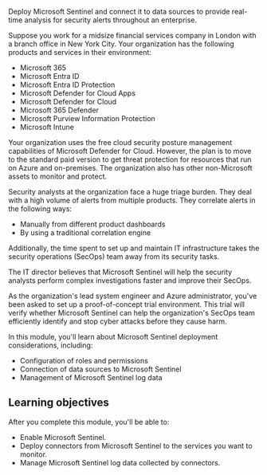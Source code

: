 
Deploy Microsoft Sentinel and connect it to data sources to provide real-time analysis for security alerts throughout an enterprise.

Suppose you work for a midsize financial services company in London with a branch office in New York City. Your organization has the following products and services in their environment:

- Microsoft 365
- Microsoft Entra ID
- Microsoft Entra ID Protection
- Microsoft Defender for Cloud Apps
- Microsoft Defender for Cloud
- Microsoft 365 Defender
- Microsoft Purview Information Protection
- Microsoft Intune

Your organization uses the free cloud security posture management capabilities of Microsoft Defender for Cloud. However, the plan is to move to the standard paid version to get threat protection for resources that run on Azure and on-premises. The organization also has other non-Microsoft assets to monitor and protect.

Security analysts at the organization face a huge triage burden. They deal with a high volume of alerts from multiple products. They correlate alerts in the following ways:

- Manually from different product dashboards
- By using a traditional correlation engine

Additionally, the time spent to set up and maintain IT infrastructure takes the security operations (SecOps) team away from its security tasks.

The IT director believes that Microsoft Sentinel will help the security analysts perform complex investigations faster and improve their SecOps.

As the organization's lead system engineer and Azure administrator, you've been asked to set up a proof-of-concept trial environment. This trial will verify whether Microsoft Sentinel can help the organization's SecOps team efficiently identify and stop cyber attacks before they cause harm.

In this module, you'll learn about Microsoft Sentinel deployment considerations, including:

- Configuration of roles and permissions
- Connection of data sources to Microsoft Sentinel
- Management of Microsoft Sentinel log data

## Learning objectives

After you complete this module, you'll be able to:

- Enable Microsoft Sentinel.
- Deploy connectors from Microsoft Sentinel to the services you want to monitor.
- Manage Microsoft Sentinel log data collected by connectors.
